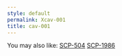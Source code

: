 ```yaml
---
style: default
permalink: Xcav-001
title: cav-001
---
```

You may also like:
[SCP-504](http://scp-wiki.net/scp-504)
[SCP-1986](http://scp-wiki.net/scp-1986)